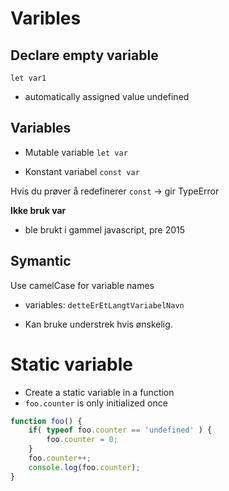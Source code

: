 

# Varibles


## Declare empty variable 

`let var1` 
* automatically assigned value undefined



## Variables
* Mutable variable
`let var` 

* Konstant variabel 
`const var` 

Hvis du prøver å redefinerer `const` -> gir TypeError

**Ikke bruk var**
* ble brukt i gammel javascript, pre 2015

## Symantic
Use camelCase for variable names
* variables: `detteErEtLangtVariabelNavn` 

* Kan bruke understrek hvis ønskelig. 



# Static variable
* Create a static variable in a function
* `foo.counter` is only initialized once 

```javascript
function foo() {
    if( typeof foo.counter == 'undefined' ) {
        foo.counter = 0;
    }
    foo.counter++;
    console.log(foo.counter);
}
```

